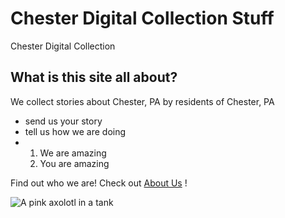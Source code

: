 # Chester Digital Collection Stuff
Chester Digital Collection
## What is this site all about?
We collect stories about Chester, PA by residents of Chester, PA
- send us your story
- tell us how we are doing
- 1. We are amazing
  2. You are amazing
     
Find out who we are! Check out [About Us](aboutus.md) !

![A pink axolotl in a tank](https://alicemcgrath.digital.brynmawr.edu/simple-site/images/janeway.jpg)
